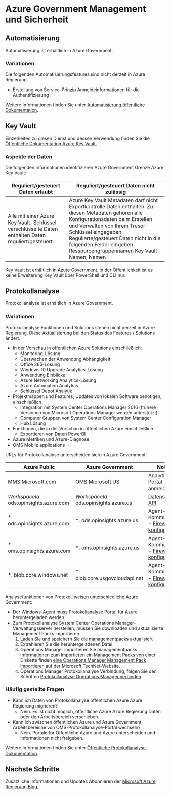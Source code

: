 <properties
    pageTitle="Azure Regierung Dokumentation | Microsoft Azure"
    description="Dies bietet einen Vergleich der Features und Hinweise auf die Anwendungsentwicklung für Azure"
    services="Azure-Government"
    cloud="gov" 
    documentationCenter=""
    authors="scooxl"
    manager="zakramer"
    editor=""/>
<tags
    ms.service="multiple"
    ms.devlang="na"
    ms.topic="article"
    ms.tgt_pltfrm="na"
    ms.workload="azure-government"
    ms.date="10/25/2016"
    ms.author="scooxl"/>
#  <a name="azure-government-management-and-security"></a>Azure Government Management und Sicherheit

## <a name="automation"></a>Automatisierung

Automatisierung ist erhältlich in Azure Government.

### <a name="variations"></a>Variationen

Die folgenden Automatisierungsfeatures sind nicht derzeit in Azure Regierung.

+ Erstellung von Service-Prinzip Anmeldeinformationen für die Authentifizierung

Weitere Informationen finden Sie unter [Automatisierung öffentliche Dokumentation](../automation/automation-intro.md).


##  <a name="key-vault"></a>Key Vault
Einzelheiten zu diesen Dienst und dessen Verwendung finden Sie die <a href="https://azure.microsoft.com/documentation/services/key-vault">Öffentliche Dokumentation Azure Key Vault.</a>
### <a name="data-considerations"></a>Aspekte der Daten
Die folgenden Informationen identifizieren Azure Government Grenze Azure Key Vault:

| Reguliert/gesteuert Daten erlaubt | Reguliert/gesteuert Daten nicht zulässig |
|--------------------------------------------------------------------------------------|-----------------------------------------------------------------------------------------------------------------------------------------------------------------------------------------------------------------------------------------------------------------------------------------------------------------|
| Alle mit einer Azure Key Vault-Schlüssel verschlüsselte Daten enthalten Daten reguliert/gesteuert. | Azure Key Vault Metadaten darf nicht Exportkontrolle Daten enthalten. Zu diesen Metadaten gehören alle Konfigurationsdaten beim Erstellen und Verwalten von Ihrem Tresor Schlüssel eingegeben.  Regulierte/gesteuert Daten nicht in die folgenden Felder eingeben: Ressourcengruppennamen Key Vault Namen, Namen |

Key Vault ist erhältlich in Azure Government. In der Öffentlichkeit ist es keine Erweiterung Key Vault über PowerShell und CLI nur.
## <a name="log-analytics"></a>Protokollanalyse
Protokollanalyse ist erhältlich in Azure Government. 

### <a name="variations"></a>Variationen

Protokollanalyse Funktionen und Solutions stehen nicht derzeit in Azure Regierung. Diese Aktualisierung bei den Status des Features / Solutions ändert.

+ In der Vorschau in öffentlichen Azure Solutions einschließlich:
  - Monitoring-Lösung
  - Überwachen der Anwendung Abhängigkeit
  - Office 365-Lösung
  - Windows 10 Upgrade Analytics-Lösung
  - Anwendung Einblicke
  - Azure Networking Analytics-Lösung
  - Azure Automation Analytics
  - Schlüssel Depot Analytik
+ Projektmappen und Features, Updates von lokalen Software benötigen, einschließlich
  - Integration mit System Center Operations Manager 2016 (frühere Versionen von Microsoft Operations Manager werden unterstützt)
  - Computer Gruppen von System Center Configuration Manager
  - Hub Lösung
+ Funktionen, die in der Vorschau in öffentlichen Azure einschließlich
  - Exportieren von Daten PowerBI
+ Azure Metriken und Azure-Diagnose
+ OMS Mobile applications

URLs für Protokollanalyse unterscheiden sich in Azure Government:

| Azure Public | Azure Government | Notizen |
|--------------|------------------|-------|
| MMS.Microsoft.com | OMS.Microsoft.US | Analytics-Portal anmelden |
| *WorkspaceId*. ods.opinsights.azure.com | *WorkspaceId*. ods.opinsights.azure.us | [Datensammler API](../log-analytics/log-analytics-data-collector-api.md) 
| \*. ods.opinsights.azure.com | \*. ods.opinsights.azure.us | Agent-Kommunikation - [Firewall konfigurieren](../log-analytics/log-analytics-proxy-firewall.md) |
| \*. oms.opinsights.azure.com | \*. oms.opinsights.azure.us | Agent-Kommunikation - [Firewall konfigurieren](../log-analytics/log-analytics-proxy-firewall.md) |
| \*. blob.core.windows.net | \*. blob.core.usgovcloudapi.net | Agent-Kommunikation - [Firewall konfigurieren](../log-analytics/log-analytics-proxy-firewall.md) |


Analysefunktionen von Protokoll weisen unterschiedliche Azure Government:

+ Der Windows-Agent muss [Protokollanalyse Portal](https://oms.microsoft.us) für Azure heruntergeladen werden.
+ Zum Protokollanalyse System Center Operations Manager-Verwaltungsserver herstellen, müssen Sie downloaden und aktualisierte Management Packs importieren.
  1. Laden Sie und speichern Sie die [managementpacks aktualisiert](http://go.microsoft.com/fwlink/?LinkId=828749)
  2. Extrahieren Sie die heruntergeladenen Datei
  3. Operations Manager importieren Sie managementpacks. Informationen zum Importieren ein Management Packs von einer Diskette finden [eine Operations Manager Management Pack importieren](http://technet.microsoft.com/library/hh212691.aspx) auf der Microsoft TechNet-Website.
  4. Operations Manager Protokollanalyse Verbindung, folgen Sie den Schritten [Protokollanalyse Operations Manager verbinden](../log-analytics/log-analytics-om-agents.md) 



### <a name="frequently-asked-questions"></a>Häufig gestellte Fragen

+ Kann ich Daten von Protokollanalyse öffentlichen Azure Azure Regierung migrieren?
  - Nein. Es ist nicht möglich, öffentliche Azure Azure Regierung Daten oder den Arbeitsbereich verschieben.
+ Kann ich zwischen öffentlichen Azure und Azure Government Arbeitsbereiche von OMS-Protokollanalyse-Portal wechseln?
  - Nein. Portale für Öffentliche Azure und Azure unterscheiden und Informationen nicht freigeben. 

Weitere Informationen finden Sie unter [Öffentliche Protokollanalyse-Dokumentation](../log-analytics/log-analytics-overview.md).

## <a name="next-steps"></a>Nächste Schritte

Zusätzliche Informationen und Updates Abonnieren der <a href="https://blogs.msdn.microsoft.com/azuregov/">Microsoft Azure Regierung Blog.</a>
 
